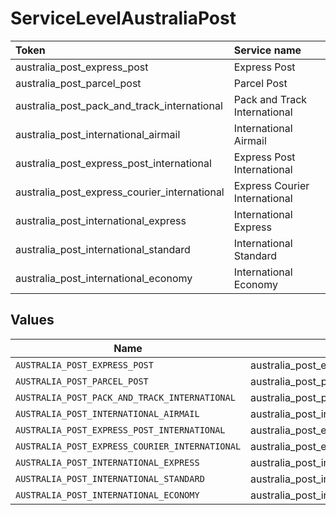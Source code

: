 # ServiceLevelAustraliaPost

|Token | Service name|
|:---|:---|
| australia_post_express_post | Express Post|
| australia_post_parcel_post | Parcel Post|
| australia_post_pack_and_track_international | Pack and Track International|
| australia_post_international_airmail | International Airmail|
| australia_post_express_post_international | Express Post International|
| australia_post_express_courier_international | Express Courier International|
| australia_post_international_express | International Express|
| australia_post_international_standard | International Standard|
| australia_post_international_economy | International Economy|



## Values

| Name                                           | Value                                          |
| ---------------------------------------------- | ---------------------------------------------- |
| `AUSTRALIA_POST_EXPRESS_POST`                  | australia_post_express_post                    |
| `AUSTRALIA_POST_PARCEL_POST`                   | australia_post_parcel_post                     |
| `AUSTRALIA_POST_PACK_AND_TRACK_INTERNATIONAL`  | australia_post_pack_and_track_international    |
| `AUSTRALIA_POST_INTERNATIONAL_AIRMAIL`         | australia_post_international_airmail           |
| `AUSTRALIA_POST_EXPRESS_POST_INTERNATIONAL`    | australia_post_express_post_international      |
| `AUSTRALIA_POST_EXPRESS_COURIER_INTERNATIONAL` | australia_post_express_courier_international   |
| `AUSTRALIA_POST_INTERNATIONAL_EXPRESS`         | australia_post_international_express           |
| `AUSTRALIA_POST_INTERNATIONAL_STANDARD`        | australia_post_international_standard          |
| `AUSTRALIA_POST_INTERNATIONAL_ECONOMY`         | australia_post_international_economy           |